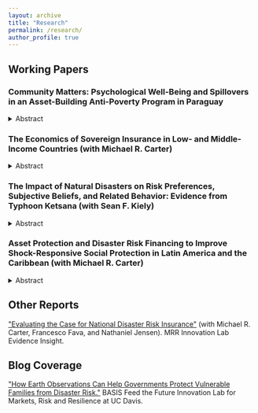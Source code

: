 ```yaml
---
layout: archive
title: "Research"
permalink: /research/
author_profile: true
---
```


## Working Papers

### Community Matters: Psychological Well-Being and Spillovers in an Asset-Building Anti-Poverty Program in Paraguay

<details>
<summary>Abstract</summary>
<br>
Asset-building anti-poverty programs that follow BRAC's graduation approach generally yield positive average treatment effects on economic outcomes. However, these averages often mask substantial heterogeneity, and the psychological effects of such programs remain understudied. Leveraging a randomized controlled trial with a staggered rollout and saturation design, I examine how and for whom the Paraguayan government's graduation program works. Midline findings indicate that while the program improves key economic outcomes for most treated households, impacts vary widely across participants. I also find that the program worsens the psychological states of beneficiaries at midline, with measures of depression, locus of control, aspirations, and self-efficacy suggesting that the expectation for program participants to transform their livelihoods may induce stress. A saturation analysis reveals that this psychological decline seems to be attenuated in communities with a higher share of beneficiary households, highlighting the importance of community dynamics in supporting participants. Psychological factors may act as an important source of spillover effects, as beneficiaries in higher-saturation communities experience better economic outcomes than those in communities where fewer neighbors receive the program. The paper discusses what these findings imply for the cost-effective design and implementation of graduation programs.
</details>

### The Economics of Sovereign Insurance in Low- and Middle-Income Countries (with Michael R. Carter)

<details>
<summary>Abstract</summary>
<br>
The increased frequency and severity of natural disasters has spawned the creation of multilateral risk management facilities that offer sovereign parametric insurance contracts that provide governments with budgetary support for infrastructure replacement and excess social protection payments that accumulate in the wake of hurricanes and droughts. While the argument for pre-arranged financing is compelling, there is a paucity of economic analysis concerning how much coverage a government should optimally purchased, especially taking into account the fact that parametric insurance will sometimes over- or under-predict true losses. We answer this question using a formal model of the decision to purchase parametric insurance to cover stochastic social protection payments. Assuming that the government has a fixed social protection budget and that its goal is to maximize the expected well-being of the poor population, we show that optimal insurance coverage is highly sensitive to both the predictive accuracy of the parametric disaster index and the pricing of the insurance relative to its actuarially fair level. Using realistic parameters drawn from a scheme designed to insure Kenya's social protection program for its drought-prone regions, we further show that while the optimal amount of insurance is positive, it is lower than typically imagined. Our analysis underscores the need to improve the predictive accuracy of parametric insurance and to stress-test it with rigorous public finance models.
<br>
<i>Working paper available upon request.</i>
</details>

### The Impact of Natural Disasters on Risk Preferences, Subjective Beliefs, and Related Behavior: Evidence from Typhoon Ketsana (with Sean F. Kiely)

<details>
<summary>Abstract</summary>
<br>
We study how individuals' risk preferences, subjective beliefs about future shocks, and related behavior change following a natural disaster. We focus on the impact of Typhoon Ketsana in 2009—one of the most devastating storms to hit Southeast Asia in recent times. Our analysis reveals that individuals who were affected by the typhoon become more risk averse a year after landfall. This effect persists up to four years later. We base our findings on household-level panel data from Vietnam and a difference-in-differences strategy with a continuous treatment variable that exploits variation in the intensity of the typhoon. We conclude that a standard deviation (SD) increase in excess rainfall during the typhoon leads to a 0.16–0.24 SD increase in risk averseness one year after landfall, and a 0.21–0.26 SD increase four years after landfall. Moreover, individuals exposed to higher excess rainfall are more likely to believe that storms will not transpire in the following five years or will occur with reduced frequency. This result supports the view that the main observed effects on risk preferences indeed reflect updated risk attitudes, rather than changes in the subjective probability structure assigned to the occurrence of storms. Finally, we show that individuals exposed to the typhoon increase their insurance purchasing in the long term. Our paper contributes to the literature that empirically documents how negative shocks may alter risk preferences and helps illuminate the way climate-related hazards can induce changes in the attitudes and economic behavior of individuals.
<br>
<i>Working paper available upon request.</i>
</details>

### Asset Protection and Disaster Risk Financing to Improve Shock-Responsive Social Protection in Latin America and the Caribbean (with Michael R. Carter)

<details>
<summary>Abstract</summary>
<br>
In Latin America and the Caribbean (LAC), the poorest and most vulnerable households predominantly engage in informal work or self-employment and are often beyond the reach of conventional income maintenance programs that provide shock-responsive social protection for the formally employed. While the poorest households sometimes benefit from conditional cash transfers and economic inclusion asset-building programs, making these programs shock-responsive requires recognizing these households as active economic actors who need to build and protect the assets crucial to their livelihood and resilience. Although there has been some progress toward making cash transfer schemes shock-responsive, we argue that effective social protection for this population must extend beyond scalable cash payments and include customizable asset protection schemes tailored to individual asset exposure. The payoffs from such schemes could be substantial in terms of improved asset accumulation incentives, long-term poverty reduction, and resilience. These schemes could leverage parametric disaster risk financing instruments of the sort already present in the region to provide predictable, reliable, and customizable support to the target population. In addition to our core argument concerning the protection of the poorest in LAC, we also examine the role of parametric or index insurance products in underwriting scalable social protection obligations of governments. Our analysis suggests a cautionary perspective on the conventional logic regarding the important role that parametric insurance products can play as a form of stochastic government support. We show that the degree of reliance on these products depends critically on the reliability of the underlying parametric index. This point is particularly important given our emphasis on the need for reliable social protection programs that enhance and sustain asset building and protection for the poorest.
<br>
<i>Working paper available upon request.</i>
</details>

## Other Reports

["Evaluating the Case for National Disaster Risk Insurance"](https://basis.ucdavis.edu/sites/g/files/dgvnsk466/files/2021-10/MRR%20Evidence%20Insight%202021-08%20-%20Evaluating%20Disaster%20Risk%20Insurance%20FINAL.pdf) (with Michael R. Carter, Francesco Fava, and Nathaniel Jensen). MRR Innovation Lab Evidence Insight.

## Blog Coverage

["How Earth Observations Can Help Governments Protect Vulnerable Families from Disaster Risk."](https://basis.ucdavis.edu/news/how-earth-observations-can-help-governments-protect-vulnerable-families-disaster-risk) BASIS Feed the Future Innovation Lab for Markets, Risk and Resilience at UC Davis. 

